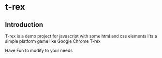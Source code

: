 # t-rex

## Introduction
T-rex is a demo project for javascript with some html and css elements 
I'ts a simple platform game like Google Chrome T-rex 

Have Fun to modify to your needs


